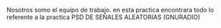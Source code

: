 Nosotros somo el equipo de trabajo.
en esta practica encontrara todo lo referente a la practica
PSD DE SEÑALES ALEATORIAS (GNURADIO)
